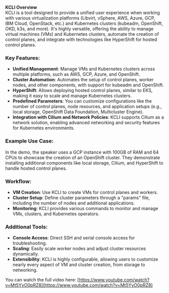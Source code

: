 **KCLI Overview**  
KCLI is a tool designed to provide a unified user experience when working with various virtualization platforms (Libvirt, vSphere, AWS, Azure, GCP, IBM Cloud, OpenStack, etc.) and Kubernetes clusters (kubeadm, OpenShift, OKD, k3s, and more). It's highly versatile, offering the ability to manage virtual machines (VMs) and Kubernetes clusters, automate the creation of control planes, and integrate with technologies like HyperShift for hosted control planes.

### Key Features:
- **Unified Management**: Manage VMs and Kubernetes clusters across multiple platforms, such as AWS, GCP, Azure, and OpenShift.
- **Cluster Automation**: Automates the setup of control planes, worker nodes, and other components, with support for kubeadm and OpenShift.
- **HyperShift**: Allows deploying hosted control planes, similar to EKS, making it easy to scale and manage Kubernetes clusters.
- **Predefined Parameters**: You can customize configurations like the number of control planes, node resources, and application setups (e.g., local storage, OpenShift Data Foundation, Multicluster Engine).
- **Integration with Cilium and Network Policies**: KCLI supports Cilium as a network solution, enabling advanced networking and security features for Kubernetes environments.
  
### Example Use Case:
In the demo, the speaker uses a GCP instance with 100GB of RAM and 64 CPUs to showcase the creation of an OpenShift cluster. They demonstrate installing additional components like local storage, Cilium, and HyperShift to handle hosted control planes.

### Workflow:
- **VM Creation**: Use KCLI to create VMs for control planes and workers.
- **Cluster Setup**: Define cluster parameters through a "params" file, including the number of nodes and additional applications.
- **Monitoring**: KCLI provides various commands to monitor and manage VMs, clusters, and Kubernetes operators.
  
### Additional Tools:
- **Console Access**: Direct SSH and serial console access for troubleshooting.
- **Scaling**: Easily scale worker nodes and adjust cluster resources dynamically.
- **Extensibility**: KCLI is highly configurable, allowing users to customize nearly every aspect of VM and cluster creation, from storage to networking.

You can watch the full video here: [https://www.youtube.com/watch?v=Mt5YyO0pRZ8](https://www.youtube.com/watch?v=Mt5YyO0pRZ8)

